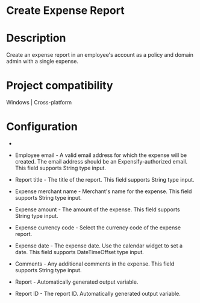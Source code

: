 ﻿# Create Expense Report

# Description

Create an expense report in an employee's account as a policy and domain admin with a
                single expense.

# Project compatibility

Windows | Cross-platform

# Configuration

* 
* Employee email - A valid email address for which the expense will be created. The email address should be an Expensify-authorized email. This field supports String type input.
* Report title - The title of the report. This field supports String type input.
* Expense merchant name - Merchant's name for the expense. This field supports String type input.
* Expense amount - The amount of the expense. This field supports String type input.
* Expense currency code - Select the currency code of the expense report.
* Expense date - The expense date. Use the calendar widget to set a date. This field supports DateTimeOffset type input.
* Comments - Any additional comments in the expense. This field supports String type input.









* Report - Automatically generated output variable.
* Report ID - The report ID. Automatically generated output variable.
